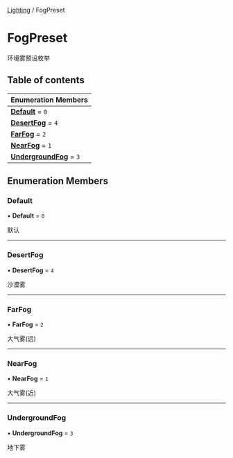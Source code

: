 [Lighting](../groups/Core.Lighting.md) / FogPreset

# FogPreset <Badge type="tip" text="Enumeration" /> <Score text="FogPreset" />

环境雾预设枚举

## Table of contents

| Enumeration Members |
| :-----|
| **[Default](mw.FogPreset.md#default)** = ``0`` <br> |
| **[DesertFog](mw.FogPreset.md#desertfog)** = ``4`` <br> |
| **[FarFog](mw.FogPreset.md#farfog)** = ``2`` <br> |
| **[NearFog](mw.FogPreset.md#nearfog)** = ``1`` <br> |
| **[UndergroundFog](mw.FogPreset.md#undergroundfog)** = ``3`` <br> |

## Enumeration Members

### Default <Score text="Default" /> 

• **Default** = ``0``

默认

___

### DesertFog <Score text="DesertFog" /> 

• **DesertFog** = ``4``

沙漠雾

___

### FarFog <Score text="FarFog" /> 

• **FarFog** = ``2``

大气雾(远)

___

### NearFog <Score text="NearFog" /> 

• **NearFog** = ``1``

大气雾(近)

___

### UndergroundFog <Score text="UndergroundFog" /> 

• **UndergroundFog** = ``3``

地下雾
